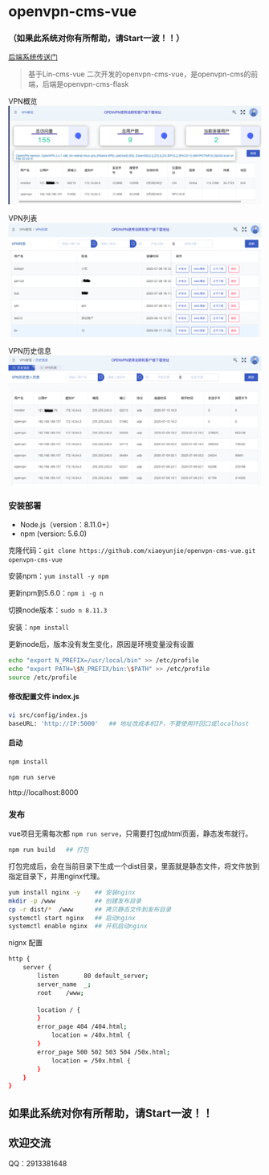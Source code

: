 # openvpn-cms-vue

### （如果此系统对你有所帮助，请Start一波！！）

[后端系统传送门](https://github.com/xiaoyunjie/openvpn-cms-flask)

>基于Lin-cms-vue 二次开发的openvpn-cms-vue，是openvpn-cms的前端，后端是openvpn-cms-flask

VPN概览
![images](images/openvpn-1.png)

VPN列表
![images](images/openvpn-2.png)

VPN历史信息
![images](images/openvpn-3.png)


### 安装部署
- Node.js（version：8.11.0+）
- npm (version: 5.6.0) 

克隆代码：`git clone https://github.com/xiaoyunjie/openvpn-cms-vue.git  openvpn-cms-vue`

安装npm：`yum install -y npm`

更新npm到5.6.0：`npm i -g n`

切换node版本：`sudo n 8.11.3`

安装：`npm install`

更新node后，版本没有发生变化，原因是环境变量没有设置

```bash
echo "export N_PREFIX=/usr/local/bin" >> /etc/profile
echo "export PATH=\$N_PREFIX/bin:\$PATH" >> /etc/profile
source /etc/profile
```

#### 修改配置文件 index.js
```bash 
vi src/config/index.js
baseURL: 'http://IP:5000'   ## 地址改成本机IP，不要使用环回口或localhost
```

#### 启动
`npm install`

`npm run serve`

http://localhost:8000


### 发布
vue项目无需每次都 `npm run serve`，只需要打包成html页面，静态发布就行。

```bash
npm run build   ## 打包
```
打包完成后，会在当前目录下生成一个dist目录，里面就是静态文件，将文件放到指定目录下，并用nginx代理。

```bash
yum install nginx -y    ## 安装nginx
mkdir -p /www           ## 创建发布目录
cp -r dist/*  /www      ## 拷贝静态文件到发布目录
systemctl start nginx   ## 启动nginx
systemctl enable nginx  ## 开机启动nginx
```

nignx 配置
```bash
http {
    server {
        listen       80 default_server;
        server_name  _;
        root    /www;   
        
        location / {
        }
        error_page 404 /404.html;
            location = /40x.html {
        }
        error_page 500 502 503 504 /50x.html;
            location = /50x.html {
        }
    }
}
```


## 如果此系统对你有所帮助，请Start一波！！

## 欢迎交流
QQ：2913381648

